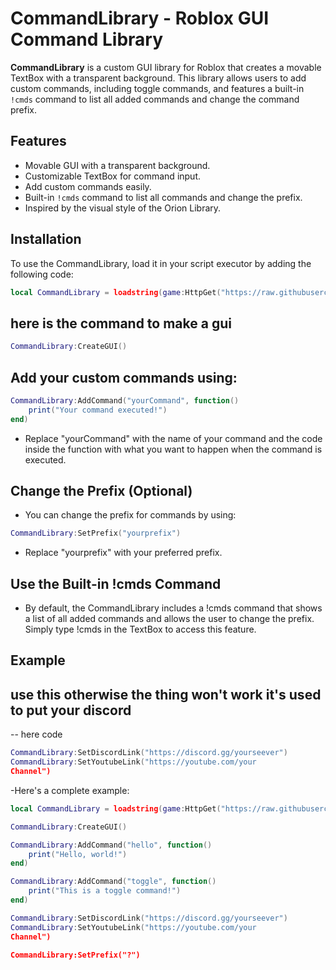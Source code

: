 # CommandLibrary - Roblox GUI Command Library

**CommandLibrary** is a custom GUI library for Roblox that creates a movable TextBox with a transparent background. This library allows users to add custom commands, including toggle commands, and features a built-in `!cmds` command to list all added commands and change the command prefix.

## Features

- Movable GUI with a transparent background.
- Customizable TextBox for command input.
- Add custom commands easily.
- Built-in `!cmds` command to list all commands and change the prefix.
- Inspired by the visual style of the Orion Library.

## Installation

To use the CommandLibrary, load it in your script executor by adding the following code:

```lua
local CommandLibrary = loadstring(game:HttpGet("https://raw.githubusercontent.com/Daviboycool/Hellos-cmds/main/.github/Mylibry/Ha/Cmdsliby.lua"))()
```

## here is the command to make a gui

```lua
CommandLibrary:CreateGUI()
```

## Add your custom commands using:

```lua
CommandLibrary:AddCommand("yourCommand", function()
    print("Your command executed!")
end)
```

- Replace "yourCommand" with the name of your command and the code inside the function with what you want to happen when the command is executed.

## Change the Prefix (Optional)
- You can change the prefix for commands by using:

```lua
CommandLibrary:SetPrefix("yourprefix")
```
- Replace "yourprefix" with your preferred prefix.

## Use the Built-in !cmds Command
- By default, the CommandLibrary includes a !cmds command that shows a list of all added commands and allows the user to change the prefix. Simply type !cmds in the TextBox to access this feature.
## Example


## use this otherwise the thing won't work it's used to put your discord 
-- here code
```lua
CommandLibrary:SetDiscordLink("https://discord.gg/yourseever")
CommandLibrary:SetYoutubeLink("https://youtube.com/your
Channel")
```
-Here's a complete example:
```lua
local CommandLibrary = loadstring(game:HttpGet("https://raw.githubusercontent.com/Daviboycool/Hellos-cmds/main/.github/Mylibry/Ha/Cmdsliby.lua"))()

CommandLibrary:CreateGUI()

CommandLibrary:AddCommand("hello", function()
    print("Hello, world!")
end)

CommandLibrary:AddCommand("toggle", function()
    print("This is a toggle command!")
end)

CommandLibrary:SetDiscordLink("https://discord.gg/yourseever")
CommandLibrary:SetYoutubeLink("https://youtube.com/your
Channel")

CommandLibrary:SetPrefix("?")
```
